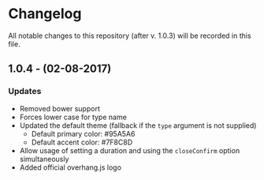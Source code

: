 # Changelog

All notable changes to this repository (after v. 1.0.3) will be recorded in this file.

## 1.0.4 - (02-08-2017)
### Updates

- Removed bower support
- Forces lower case for type name
- Updated the default theme (fallback if the `type` argument is not supplied)
	- Default primary color: #95A5A6
	- Default accent color: #7F8C8D
- Allow usage of setting a duration and using the `closeConfirm` option simultaneously
- Added official overhang.js logo
